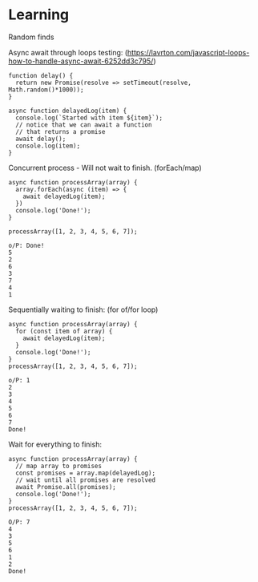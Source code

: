 # Learning
Random finds

Async await through loops testing: (https://lavrton.com/javascript-loops-how-to-handle-async-await-6252dd3c795/)

```
function delay() {
  return new Promise(resolve => setTimeout(resolve, Math.random()*1000));
}

async function delayedLog(item) {
  console.log(`Started with item ${item}`);
  // notice that we can await a function
  // that returns a promise
  await delay();
  console.log(item);
}
```

Concurrent process - Will not wait to finish. (forEach/map)
```
async function processArray(array) {
  array.forEach(async (item) => {
    await delayedLog(item);
  })
  console.log('Done!');
}

processArray([1, 2, 3, 4, 5, 6, 7]);
```

```
o/P: Done!
5
2
6
3
7
4
1
```


Sequentially waiting to finish: (for of/for loop)

```
async function processArray(array) {
  for (const item of array) {
    await delayedLog(item);
  }
  console.log('Done!');
}
processArray([1, 2, 3, 4, 5, 6, 7]);
```
```
o/P: 1
2
3
4
5
6
7
Done!
```


Wait for everything to finish:
```
async function processArray(array) {
  // map array to promises
  const promises = array.map(delayedLog);
  // wait until all promises are resolved
  await Promise.all(promises);
  console.log('Done!');
}
processArray([1, 2, 3, 4, 5, 6, 7]);
```

```
O/P: 7
4
3
5
6
1
2
Done!
```

